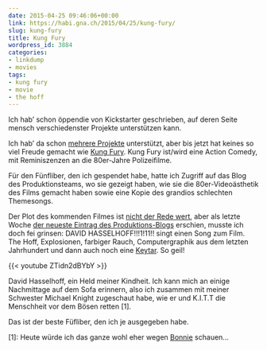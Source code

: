 ```yaml
---
date: 2015-04-25 09:46:06+00:00
link: https://habi.gna.ch/2015/04/25/kung-fury/
slug: kung-fury
title: Kung Fury
wordpress_id: 3884
categories:
- linkdump
- movies
tags:
- kung fury
- movie
- the hoff
---
```


Ich hab’ schon öppendie von Kickstarter geschrieben, auf deren Seite mensch verschiedenster Projekte unterstützen kann.

Ich hab’ da schon [mehrere Projekte](https://www.kickstarter.com/profile/habi) unterstützt, aber bis jetzt hat keines so viel Freude gemacht wie [Kung Fury](https://www.kickstarter.com/projects/kungfury/kung-fury/description).
Kung Fury ist/wird eine Action Comedy, mit Reminiszenzen an die 80er-Jahre Polizeifilme.

Für den Fünfliber, den ich gespendet habe, hatte ich Zugriff auf das Blog des Produktionsteams, wo sie gezeigt haben, wie sie die 80er-Videoästhetik des Films gemacht haben sowie eine Kopie des grandios schlechten Themesongs.

Der Plot des kommenden Filmes ist [nicht der Rede wert](https://en.wikipedia.org/wiki/Kung_Fury#Plot), aber als letzte Woche [der neueste Eintrag des Produktions-Blogs](https://www.vhx.tv/kungfury/updates/we-thought-one-david-was-not-enough) erschien, musste ich doch fei grinsen: DAVID HASSELHOFF!!!1!11!! singt einen Song zum Film.
The Hoff, Explosionen, farbiger Rauch, Computergraphik aus dem letzten Jahrhundert und dann auch noch eine [Keytar](https://en.wikipedia.org/wiki/Keytar).
So geil!

{{< youtube ZTidn2dBYbY >}}

David Hasselhoff, ein Held meiner Kindheit.
Ich kann mich an einige Nachmittage auf dem Sofa erinnern, also ich zusammen mit meiner Schwester Michael Knight zugeschaut habe, wie er und K.I.T.T die Menschheit vor dem Bösen retten [1].

Das ist der beste Füfliber, den ich je ausgegeben habe.

[1]: Heute würde ich das ganze wohl eher wegen [Bonnie](https://www.google.ch/search?q=bonnie+kitt&tbm=isch) schauen...

